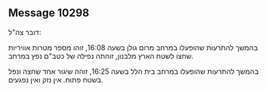 ## Message 10298

דובר צה"ל:

בהמשך להתרעות שהופעלו במרחב מרום גולן בשעה 16:08, זוהו מספר מטרות אוויריות שחצו לשטח הארץ מלבנון, זוהתה נפילה של כטב"ם נפץ במרחב.

בהמשך להתרעות שהופעלו במרחב בית הלל בשעה 16:25, זוהה שיגור אחד שחצה ונפל בשטח פתוח. אין נזק ואין נפגעים.

